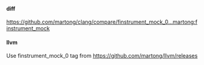 #### diff
https://github.com/martong/clang/compare/finstrument_mock_0...martong:finstrument_mock
#### llvm
Use finstrument_mock_0 tag from https://github.com/martong/llvm/releases

